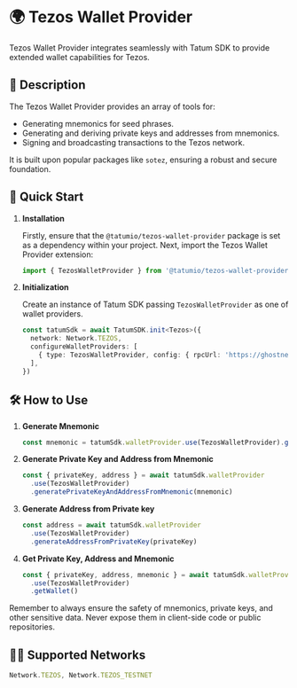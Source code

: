 # 🌍 Tezos Wallet Provider

Tezos Wallet Provider integrates seamlessly with Tatum SDK to provide extended wallet capabilities for Tezos.

## 📖 Description

The Tezos Wallet Provider provides an array of tools for:

- Generating mnemonics for seed phrases.
- Generating and deriving private keys and addresses from mnemonics.
- Signing and broadcasting transactions to the Tezos network.

It is built upon popular packages like `sotez`, ensuring a robust and secure foundation.

## 🚀 Quick Start

1. **Installation**

   Firstly, ensure that the `@tatumio/tezos-wallet-provider` package is set as a dependency within your project. Next, import the Tezos Wallet Provider extension:

   ```typescript
   import { TezosWalletProvider } from '@tatumio/tezos-wallet-provider'
   ```

2. **Initialization**

   Create an instance of Tatum SDK passing `TezosWalletProvider` as one of wallet providers.

   ```typescript
   const tatumSdk = await TatumSDK.init<Tezos>({
     network: Network.TEZOS,
     configureWalletProviders: [
       { type: TezosWalletProvider, config: { rpcUrl: 'https://ghostnet.ecadinfra.com' } },
     ],
   })
   ```

## 🛠️ How to Use

1. **Generate Mnemonic**

   ```typescript
   const mnemonic = tatumSdk.walletProvider.use(TezosWalletProvider).generateMnemonic()
   ```

2. **Generate Private Key and Address from Mnemonic**

   ```typescript
   const { privateKey, address } = await tatumSdk.walletProvider
     .use(TezosWalletProvider)
     .generatePrivateKeyAndAddressFromMnemonic(mnemonic)
   ```

3. **Generate Address from Private key**

   ```typescript
   const address = await tatumSdk.walletProvider
     .use(TezosWalletProvider)
     .generateAddressFromPrivateKey(privateKey)
   ```

4. **Get Private Key, Address and Mnemonic**

   ```typescript
   const { privateKey, address, mnemonic } = await tatumSdk.walletProvider
     .use(TezosWalletProvider)
     .getWallet()
   ```

Remember to always ensure the safety of mnemonics, private keys, and other sensitive data. Never expose them in client-side code or public repositories.

## 🔗🔗 Supported Networks

```typescript
Network.TEZOS, Network.TEZOS_TESTNET
```
